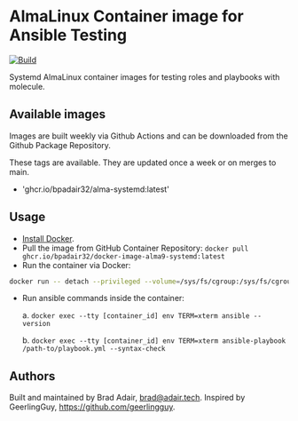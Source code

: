 # AlmaLinux Container image for Ansible Testing

[![Build](https://github.com/bpadair32/docker-image-alma9-systemd/actions/workflows/build.yml/badge.svg)](https://github.com/bpadair32/docker-image-alma9-systemd/actions/workflows/build.yml)

Systemd AlmaLinux container images for testing roles and playbooks with molecule.

## Available images

Images are built weekly via Github Actions and can be downloaded from the Github Package Repository.

These tags are available. They are updated once a week or on merges to main.

- 'ghcr.io/bpadair32/alma-systemd:latest'

## Usage

- [Install Docker](https://docs.docker.com/engine/installation/).
- Pull the image from GitHub Container Repository: `docker pull ghcr.io/bpadair32/docker-image-alma9-systemd:latest` 
- Run the container via Docker:

```bash
docker run -- detach --privileged --volume=/sys/fs/cgroup:/sys/fs/cgroup:rw --cgroupns=host ghcr.io/bpadair32/docker-image-alma9-systemd:latest --volume='pwd':/etc/ansible/roles/role_to_test:ro
```
- Run ansible commands inside the container:

  a. `docker exec --tty [container_id] env TERM=xterm ansible --version`
  
  b. `docker exec --tty [container_id] env TERM=xterm ansible-playbook /path-to/playbook.yml --syntax-check` 

## Authors

Built and maintained by Brad Adair, brad@adair.tech.
Inspired by GeerlingGuy, https://github.com/geerlingguy.
